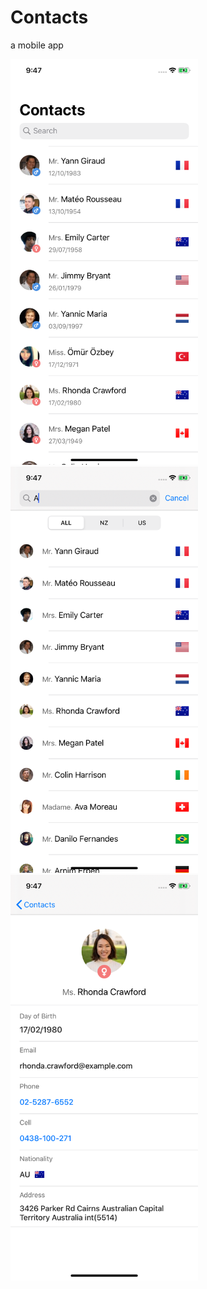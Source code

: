 # Contacts
 a mobile app
 
 <p float="left">
 <img src="/Design/ios-screenshot/home.png" width="300">
 
 <img src="/Design/ios-screenshot/search.png" width="300">
 
 <img src="/Design/ios-screenshot/detail.png" width="300">
</p>
